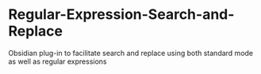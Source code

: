 # Regular-Expression-Search-and-Replace
Obsidian plug-in to facilitate search and replace using both standard mode as well as regular expressions
